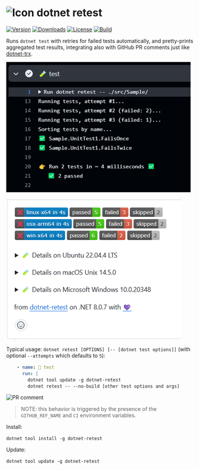 ﻿![Icon](assets/32.png) dotnet retest
============

[![Version](https://img.shields.io/nuget/vpre/dotnet-retest.svg?color=royalblue)](https://www.nuget.org/packages/dotnet-retest)
[![Downloads](https://img.shields.io/nuget/dt/dotnet-retest.svg?color=green)](https://www.nuget.org/packages/dotnet-retest)
[![License](https://img.shields.io/github/license/devlooped/dotnet-retest.svg?color=blue)](https://github.com//devlooped/dotnet-retest/blob/main/license.txt)
[![Build](https://github.com/devlooped/dotnet-retest/workflows/build/badge.svg?branch=main)](https://github.com/devlooped/dotnet-retest/actions)

<!-- #content -->
Runs `dotnet test` with retries for failed tests automatically, and pretty-prints aggregated 
test results, integrating also with GitHub PR comments just like [dotnet-trx](https://github.com/devlooped/dotnet-trx).

![Demo](https://raw.githubusercontent.com/devlooped/dotnet-retest/main/assets/img/ciretry.png)

![PR comment](https://raw.githubusercontent.com/devlooped/dotnet-retest/main/assets/img/comment.png)

Typical usage: `dotnet retest [OPTIONS] [-- [dotnet test options]]` (with optional `--attempts` which defaults to `5`):

```yml
    - name: 🧪 test
      run: |
        dotnet tool update -g dotnet-retest
        dotnet retest -- --no-build [other test options and args]
```

![PR comment](https://raw.githubusercontent.com/devlooped/dotnet-trx/main/assets/img/comment.png)

> NOTE: this behavior is triggered by the presence of the `GITHUB_REF_NAME` and `CI` environment variables.

<!-- include src/dotnet-retest/help.md -->

Install:

```shell
dotnet tool install -g dotnet-retest
```

Update:

```shell
dotnet tool update -g dotnet-retest
```

<!-- #content -->
<!-- include https://github.com/devlooped/sponsors/raw/main/footer.md -->